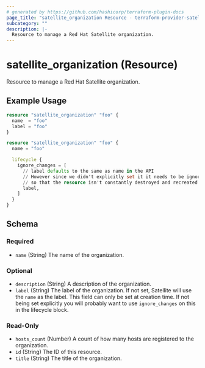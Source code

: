 ```yaml
---
# generated by https://github.com/hashicorp/terraform-plugin-docs
page_title: "satellite_organization Resource - terraform-provider-satellite"
subcategory: ""
description: |-
  Resource to manage a Red Hat Satellite organization.
---
```


# satellite_organization (Resource)

Resource to manage a Red Hat Satellite organization.

## Example Usage

```terraform
resource "satellite_organization" "foo" {
  name  = "foo"
  label = "foo"
}

resource "satellite_organization" "foo" {
  name = "foo"

  lifecycle {
    ignore_changes = [
      // label defaults to the same as name in the API
      // However since we didn't explicitly set it it needs to be ignored
      // so that the resource isn't constantly destroyed and recreated.
      label,
    ]
  }
}
```

<!-- schema generated by tfplugindocs -->
## Schema

### Required

- `name` (String) The name of the organization.

### Optional

- `description` (String) A description of the organization.
- `label` (String) The label of the organization. If not set, Satellite will use the `name` as the label.  This field can only be set at creation time. If not being set explicitly you will probably want to use `ignore_changes` on this in the lifecycle block.

### Read-Only

- `hosts_count` (Number) A count of how many hosts are registered to the organization.
- `id` (String) The ID of this resource.
- `title` (String) The title of the organization.


